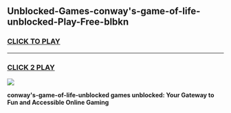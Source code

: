
## Unblocked-Games-conway's-game-of-life-unblocked-Play-Free-blbkn
<h3>
<a href="https://premium76.site?title=conway's-game-of-life-unblocked&ref=18A1">CLICK TO PLAY</a></h3>
<hr>

<h3>
<a href="https://premium76.site?title=conway's-game-of-life-unblocked&ref=18A1">CLICK 2 PLAY</a>
  
</h3>

<a href="https://premium76.site?title=conway's-game-of-life-unblocked&ref=18A1"><img src="https://clearcache.store/games.png"></a>


**conway's-game-of-life-unblocked games unblocked: Your Gateway to Fun and Accessible Online Gaming**
